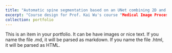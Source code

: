 ```yaml
---
title: "Automatic spine segmentation based on an UNet combining 2D and 3D modules"
excerpt: "Course design for Prof. Kai Wu's course "Medical Image Processing". Using an UNet combining 2D and 3D modules to segment 3D MRI spine images. This design received a score of 98/100.<br/>[PDF](../files/MIPCourseDesign.pdf)<br/><img src='/images/500x300.png'>"
collection: portfolio
---
```


This is an item in your portfolio. It can be have images or nice text. If you name the file .md, it will be parsed as markdown. If you name the file .html, it will be parsed as HTML. 
